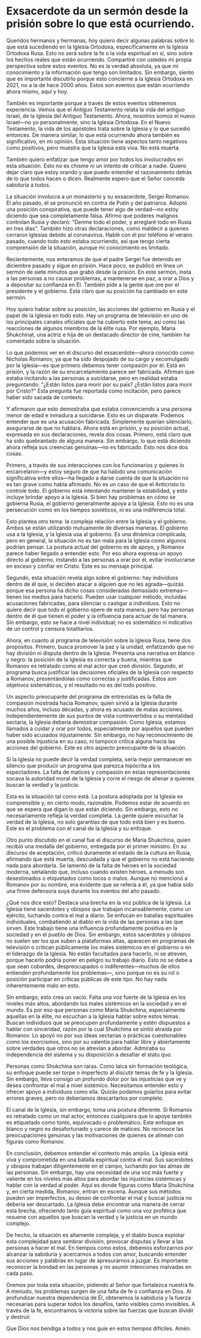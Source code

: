 # Exsacerdote da un sermón desde la prisión sobre lo que está ocurriendo.  

Queridos hermanos y hermanas, hoy quiero decir algunas palabras sobre lo que está sucediendo en la Iglesia Ortodoxa, específicamente en la Iglesia Ortodoxa Rusa. Esto no será sobre la fe o la vida espiritual en sí, sino sobre los hechos reales que están ocurriendo. Compartiré con ustedes mi propia perspectiva sobre estos eventos. No es la verdad absoluta, ya que mi conocimiento y la información que tengo son limitados. Sin embargo, siento que es importante discutirlo porque esto concierne a la Iglesia Ortodoxa en 2021, no a la de hace 2000 años. Estos son eventos que están ocurriendo ahora mismo, aquí y hoy.  

También es importante porque a través de estos eventos obtenemos experiencia. Vemos que el Antiguo Testamento relata la vida del antiguo Israel, de la Iglesia del Antiguo Testamento. Ahora, nosotros somos el nuevo Israel—no yo personalmente, sino la Iglesia Ortodoxa. En el Nuevo Testamento, la vida de los apóstoles trata sobre la Iglesia y lo que sucedió entonces. De manera similar, lo que está ocurriendo ahora también es significativo, en mi opinión. Esta situación tiene aspectos tanto negativos como positivos, pero muestra que la Iglesia está viva. No está muerta.  

También quiero enfatizar que tengo amor por todos los involucrados en esta situación. Esto no es chisme ni un intento de criticar a nadie. Quiero dejar claro que estoy orando y que puedo entender el razonamiento detrás de lo que todos hacen o dicen. Realmente espero que el Señor conceda sabiduría a todos.  

La situación involucra a un monasterio y su exsacerdote, Sergei Romanov. El año pasado, él se pronunció en contra de Putin y del patriarca. Adoptó una posición conspirativa, que puede tener algo de verdad—no estoy diciendo que sea completamente falsa. Afirmó que poderes malignos controlan Rusia y declaró: "Denme todo el poder, y arreglaré todo en Rusia en tres días". También hizo otras declaraciones, como maldecir a quienes cerraron iglesias debido al coronavirus. Hablé con él por teléfono el verano pasado, cuando todo esto estaba ocurriendo, así que tengo cierta comprensión de la situación, aunque mi conocimiento es limitado.  

Recientemente, nos enteramos de que el padre Sergei fue detenido en diciembre pasado y sigue en prisión. Hace poco, se publicó en línea un sermón de siete minutos que grabó desde la prisión. En este sermón, insta a las personas a no causar problemas, a mantenerse en paz, a orar a Dios y a depositar su confianza en Él. También pide a la gente que ore por el presidente y el gobierno. Está claro que su posición ha cambiado en este sermón.  

Hoy quiero hablar sobre su posición, las acciones del gobierno en Rusia y el papel de la Iglesia en todo esto. Hay un programa de televisión en uno de los principales canales oficiales que ha cubierto este tema, así como las reacciones de algunos miembros de la élite rusa. Por ejemplo, Maria Shukchinat, una actriz e hija de un destacado director de cine, también ha comentado sobre la situación.  

Lo que podemos ver en el discurso del exsacerdote—ahora conocido como Nicholas Romanov, ya que ha sido despojado de su cargo y excomulgado por la Iglesia—es que primero debemos tener compasión por él. Está en prisión, y la razón de su encarcelamiento parece ser fabricada. Afirman que estaba incitando a las personas a suicidarse, pero en realidad estaba preguntando: "¿Están listos para morir por su país? ¿Están listos para morir por Cristo?" Esta pregunta fue reportada como incitación, pero parece haber sido sacada de contexto.  

Y afirmaron que esto demostraba que estaba convenciendo a una persona menor de edad e inmadura a suicidarse. Esto es un disparate. Podemos entender que es una acusación fabricada. Simplemente querían silenciarlo, asegurarse de que no hablara. Ahora está en prisión, y su posición actual, expresada en sus declaraciones, revela dos cosas. Primero, está claro que ha sido quebrantado de alguna manera. Sin embargo, lo que está diciendo ahora refleja sus creencias genuinas—no es fabricado. Esto nos dice dos cosas.  

Primero, a través de sus interacciones con los funcionarios y quienes lo encarcelaron—y estoy seguro de que ha habido una comunicación significativa entre ellos—ha llegado a darse cuenta de que la situación no es tan grave como había afirmado. No es un caso de que el Anticristo lo controle todo. El gobierno está intentando mantener la estabilidad, y esto incluye brindar apoyo a la Iglesia. Si bien hay problemas en cómo se gobierna Rusia, el gobierno generalmente apoya a la Iglesia. Esto no es una persecución como en los tiempos soviéticos, ni es una indiferencia total.  

Esto plantea otro tema: la compleja relación entre la Iglesia y el gobierno. Ambos se están utilizando mutuamente de diversas maneras. El gobierno usa a la Iglesia, y la Iglesia usa al gobierno. Es una dinámica complicada, pero en general, la situación no es tan mala para la Iglesia como algunos podrían pensar. La postura actual del gobierno es de apoyo, y Romanov parece haber llegado a entender esto. Por eso ahora expresa un apoyo directo al gobierno, instando a las personas a orar por él, evitar involucrarse en exceso y confiar en Cristo. Este es su mensaje principal.  

Segundo, esta situación revela algo sobre el gobierno: hay individuos dentro de él que, si deciden atacar a alguien que no les agrada—quizás porque esa persona ha dicho cosas consideradas demasiado extremas—tienen los medios para hacerlo. Pueden usar cualquier método, incluidas acusaciones fabricadas, para silenciar o castigar a individuos. Esto no quiere decir que todo el gobierno opere de esta manera, pero hay personas dentro de él que tienen el poder y la influencia para actuar de tal manera. Sin embargo, esto se hace a nivel individual; no es sistemático ni indicativo de un control y censura totalitarios.  

Ahora, en cuanto al programa de televisión sobre la Iglesia Rusa, tiene dos propósitos. Primero, busca promover la paz y la unidad, enfatizando que no hay división ni disputa dentro de la Iglesia. Presenta una narrativa en blanco y negro: la posición de la Iglesia es correcta y buena, mientras que Romanov es retratado como el mal actor que creó división. Segundo, el programa busca justificar las decisiones oficiales de la Iglesia con respecto a Romanov, presentándolas como correctas y justificadas. Estos son objetivos sistemáticos, y el resultado no es del todo positivo.

Un aspecto preocupante del programa de entrevistas es la falta de compasión mostrada hacia Romanov, quien sirvió a la Iglesia durante muchos años, incluso décadas, y ahora es acusado de malas acciones. Independientemente de sus puntos de vista controvertidos o su mentalidad sectaria, la Iglesia debería demostrar compasión. Como Iglesia, estamos llamados a cuidar y orar por todos, especialmente por aquellos que pueden haber sido acusados injustamente. Sin embargo, no hay reconocimiento de una posible injusticia en su caso, ni tampoco crítica alguna hacia las acciones del gobierno. Este es otro aspecto preocupante de la situación.

Si la Iglesia no puede decir la verdad completa, sería mejor permanecer en silencio que producir un programa que parezca hipócrita a los espectadores. La falta de matices y compasión en estas representaciones socava la autoridad moral de la Iglesia y corre el riesgo de alienar a quienes buscan la verdad y la justicia.

Esta es la situación tal como está. La postura adoptada por la Iglesia es comprensible y, en cierto modo, razonable. Podemos estar de acuerdo en que se espera que digan lo que están diciendo. Sin embargo, esto no necesariamente refleja la verdad completa. La gente quiere escuchar la verdad de la Iglesia, no solo garantías de que todo está bien y es bueno. Este es el problema con el canal de la Iglesia y su enfoque.

Otro punto discutido en el canal fue el discurso de Maria Shukchina, quien recibió una medalla del gobierno, entregada por el primer ministro. En su discurso de aceptación, criticó duramente el estado de la cultura en Rusia, afirmando que está muerta, descuidada y que el gobierno no está haciendo nada para abordarla. Se lamentó de la falta de héroes en la sociedad moderna, señalando que, incluso cuando existen héroes, a menudo son desestimados o etiquetados como locos o malos. Aunque no mencionó a Romanov por su nombre, era evidente que se refería a él, ya que había sido una firme defensora suya durante los eventos del año pasado.

¿Qué nos dice esto? Destaca una brecha en la voz pública de la Iglesia. La Iglesia tiene sacerdotes y obispos que trabajan incansablemente, como un ejército, luchando contra el mal a diario. Se enfocan en batallas espirituales individuales, combatiendo al diablo en la vida de las personas a las que sirven. Este trabajo tiene una influencia profundamente positiva en la sociedad y en el pueblo de Dios. Sin embargo, estos sacerdotes y obispos no suelen ser los que suben a plataformas altas, aparecen en programas de televisión o critican públicamente los males sistémicos en el gobierno o en el liderazgo de la Iglesia. No están facultados para hacerlo, ni se atreven, porque hacerlo podría poner en peligro su trabajo diario. Esto no se debe a que sean cobardes, despreocupados o indiferentes—muchos de ellos entienden profundamente los problemas—, sino porque no es su rol o posición participar en críticas públicas de este tipo. No hay nada inherentemente malo en esto.

Sin embargo, esto crea un vacío. Falta una voz fuerte de la Iglesia en los niveles más altos, abordando los males sistémicos en la sociedad y en el mundo. Es por eso que personas como Maria Shukchina, especialmente aquellas en la élite, no escuchan a la Iglesia hablar sobre estos temas. Buscan individuos que se preocupen profundamente y estén dispuestos a hablar con sinceridad, razón por la cual Shukchina se sintió atraída por Romanov. Lo apoyó no por sus ideas sectarias o prácticas cuestionables como los exorcismos, sino por su valentía para hablar libre y abiertamente sobre verdades que otros no se atrevían a abordar. Admiraba su independencia del sistema y su disposición a desafiar el statu quo.

Personas como Shukchina son raras. Como laica sin formación teológica, su enfoque puede ser torpe o imperfecto al discutir temas de fe y la Iglesia. Sin embargo, lleva consigo un profundo dolor por las injusticias que ve y desea confrontar el mal a nivel sistémico. Necesitamos entender esto y ofrecer apoyo a individuos como ella. Quizás podamos guiarlos para evitar errores graves, pero no deberíamos descartarlos por completo.

El canal de la Iglesia, sin embargo, toma una postura diferente. Si Romanov es retratado como un mal actor, entonces cualquiera que lo apoye también es etiquetado como tonto, equivocado o problemático. Este enfoque en blanco y negro es desafortunado y carece de matices. No reconoce las preocupaciones genuinas y las motivaciones de quienes se alinean con figuras como Romanov.

En conclusión, debemos entender el contexto más amplio. La Iglesia está viva y comprometida en una batalla espiritual contra el mal. Sus sacerdotes y obispos trabajan diligentemente en el campo, luchando por las almas de las personas. Sin embargo, hay una necesidad de una voz más fuerte y valiente en los niveles más altos para abordar las injusticias sistémicas y hablar con la verdad al poder. Aquí es donde figuras como Maria Shukchina y, en cierta medida, Romanov, entran en escena. Aunque sus métodos pueden ser imperfectos, su deseo de confrontar el mal y buscar justicia no debería ser descartado. La Iglesia debe encontrar una manera de cerrar esta brecha, ofreciendo tanto guía espiritual como una voz profética que resuene con aquellos que buscan la verdad y la justicia en un mundo complejo.

De hecho, la situación es altamente compleja, y el diablo busca explotar esta complejidad para sembrar división, provocar disputas y llevar a las personas a hacer el mal. En tiempos como estos, debemos esforzarnos por alcanzar la sabiduría y acercarnos a todos con amor, buscando entender sus acciones y palabras en lugar de apresurarnos a juzgar. Es importante reconocer la bondad en las personas y no asumir intenciones malvadas en cada paso.

Oremos por toda esta situación, pidiendo al Señor que fortalezca nuestra fe. A menudo, los problemas surgen de una falta de fe o confianza en Dios. Al profundizar nuestra dependencia de Él, obtenemos la sabiduría y la fuerza necesarias para superar todos los desafíos, tanto visibles como invisibles. A través de la fe, encontramos la victoria sobre las fuerzas que buscan dividir y destruir.

Que Dios nos bendiga a todos y nos guíe en estos tiempos difíciles. Amén.

